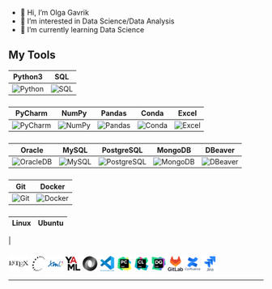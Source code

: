 - 👋 Hi, I’m Olga Gavrik
- 👀 I’m interested in Data Science/Data Analysis
- 🌱 I’m currently learning Data Science
  
## My Tools 
<div>

| Python3|SQL |
|----------|----------|
|  <img src="https://github.com/olgagavrik/olgagavrik.github.io/blob/main/images/home/Python.PNG" title="Python"  alt="Python" width="50" height="50"/> | <img src="https://github.com/olgagavrik/olgagavrik.github.io/blob/main/images/home/SQL.PNG" title="SQL"  alt="SQL" width="50" height="50"/> |  <img src="https://github.com/devicons/devicon/

  
### 

| PyCharm | NumPy | Pandas|Conda| Excel |
|----------|----------|----------|----------|----------|
|<img src="https://github.com/olgagavrik/olgagavrik.github.io/blob/main/images/home/PyCharm.PNG" title="PyCharm"  alt="PyCharm" width="50" height="50"/>|<img src="https://github.com/olgagavrik/olgagavrik.github.io/blob/main/images/home/NumPy.PNG" title="NumPy" alt="NumPy" width="50" height="50"/>|<img src="https://github.com/olgagavrik/olgagavrik.github.io/blob/main/images/home/Pandas.PNG" title="Pandas" alt="Pandas" width="50" height="50"/>|<img src="https://github.com/olgagavrik/olgagavrik.github.io/blob/main/images/home/Anaconda.PNG" title="Conda" alt="Conda" width="50" height="50"/>|<img src="https://github.com/olgagavrik/olgagavrik.github.io/blob/main/images/home/Excel.PNG" title="Excel" alt="Excel" width="50" height="50"/>|



### 

| Oracle | MySQL |PostgreSQL|MongoDB| DBeaver |
|----------|----------|----------|----------|----------|
|<img src="https://github.com/olgagavrik/olgagavrik.github.io/blob/main/images/home/OracleDB.PNG" title="OracleDB"  alt="OracleDB" width="50" height="50"/>|<img src="https://github.com/olgagavrik/olgagavrik.github.io/blob/main/images/home/MySQL.PNG" title="MySQL" alt="MySQL" width="50" height="50"/>|<img src="https://github.com/olgagavrik/olgagavrik.github.io/blob/main/images/home/PostgreSQL.PNG" title="PostgreSQL" alt="PostgreSQL" width="50" height="50"/>|<img src="https://github.com/olgagavrik/olgagavrik.github.io/blob/main/images/home/MongoDB.PNG" title="MongoDB" alt="MongoDB" width="50" height="50"/>|<img src="https://github.com/olgagavrik/olgagavrik.github.io/blob/main/images/home/DBeaver.PNG" title="DBeaver" alt="DBeaver" width="50" height="50"/>|


  
### 

| Git | Docker |
|----------|----------|
|<img src="https://github.com/olgagavrik/olgagavrik.github.io/blob/main/images/home/Git.PNG" title="Git" alt="Git" width="50" height="50"/>|<img src="https://github.com/olgagavrik/olgagavrik.github.io/blob/main/images/home/Docker.PNG" title="Docker" alt="Docker" width="50" height="50"/>|


### 

| Linux | Ubuntu |
|----------|----------|
| 


### 
  <img src="https://github.com/devicons/devicon/blob/master/icons/latex/latex-original.svg" title="Latex" alt="Latex" width="40" width="30" height="30"/>
  <img src="https://github.com/devicons/devicon/blob/master/icons/ssh/ssh-original.svg" title="ssh" alt="ssh" width="30" height="30"/>
  <img src="https://github.com/devicons/devicon/blob/master/icons/xml/xml-original.svg" title="xml" alt="xml" width="30" height="30"/>
  <img src="https://github.com/devicons/devicon/blob/master/icons/yaml/yaml-original.svg" title="yaml" alt="yaml" width="30" height="30"/>
  <img src="https://github.com/devicons/devicon/blob/master/icons/json/json-original.svg" title="json" alt="json" width="30" height="30"/>
  <img src="https://github.com/devicons/devicon/blob/master/icons/vscode/vscode-original-wordmark.svg" title="vsc" alt="vsc" width="30" height="30"/>
  <img src="https://github.com/devicons/devicon/blob/master/icons/pycharm/pycharm-original.svg" title="PC" alt="PC" width="30" height="30"/>
  <img src="https://github.com/devicons/devicon/blob/master/icons/clion/clion-original.svg" title="cl" alt="CL" width="30" height="30"/>
  <img src="https://github.com/devicons/devicon/blob/master/icons/datagrip/datagrip-original.svg" title="dg" alt="dg" width="30" height="30"/>  
  <img src="https://github.com/devicons/devicon/blob/master/icons/gitlab/gitlab-original-wordmark.svg" title="GitLab" alt="GitLab" width="30" height="30"/>
  <img src="https://github.com/devicons/devicon/blob/master/icons/confluence/confluence-original-wordmark.svg" title="Confluence" alt="Confluence" width="30" height="30"/>
  <img src="https://github.com/devicons/devicon/blob/master/icons/jira/jira-original-wordmark.svg" title="Jira" alt="Jira" width="30" height="30"/>

</div>

---

  
<p align="center">



<!---
olgagavrik/olgagavrik is a ✨ special ✨ repository because its `README.md` (this file) appears on your GitHub profile.
You can click the Preview link to take a look at your changes.
--->

